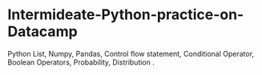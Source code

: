 # Intermideate-Python-practice-on-Datacamp
Python List, Numpy, Pandas, Control flow statement, Conditional Operator, Boolean Operators, Probability, Distribution .
